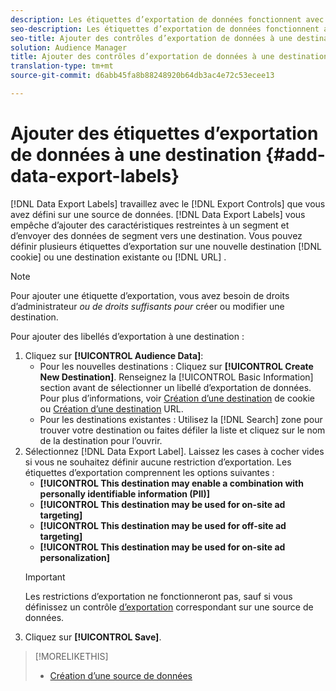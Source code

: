 ```yaml
---
description: Les étiquettes d’exportation de données fonctionnent avec les contrôles d’exportation que vous définissez sur une source de données. Les étiquettes d’exportation de données vous empêchent d’ajouter des caractéristiques restreintes à un segment et d’envoyer des données de segment vers une destination. Vous pouvez définir plusieurs étiquettes d’exportation sur un nouveau cookie ou une destination URL existante ou sur un cookie ou une destination URL existant.
seo-description: Les étiquettes d’exportation de données fonctionnent avec les contrôles d’exportation que vous définissez sur une source de données. Les étiquettes d’exportation de données vous empêchent d’ajouter des caractéristiques restreintes à un segment et d’envoyer des données de segment vers une destination. Vous pouvez définir plusieurs étiquettes d’exportation sur un nouveau cookie ou une destination URL existante ou sur un cookie ou une destination URL existant.
seo-title: Ajouter des contrôles d’exportation de données à une destination
solution: Audience Manager
title: Ajouter des contrôles d’exportation de données à une destination
translation-type: tm+mt
source-git-commit: d6abb45fa8b88248920b64db3ac4e72c53ecee13

---
```




# Ajouter des étiquettes d’exportation de données à une destination {#add-data-export-labels}

[!DNL Data Export Labels] travaillez avec le [!DNL Export Controls] que vous avez défini sur une source de données. [!DNL Data Export Labels] vous empêche d’ajouter des caractéristiques restreintes à un segment et d’envoyer des données de segment vers une destination. Vous pouvez définir plusieurs étiquettes d’exportation sur une nouvelle destination [!DNL cookie] ou une destination existante ou [!DNL URL] .

>[!NOTE]
>
>Pour ajouter une étiquette d’exportation, vous avez besoin de droits d’administrateur *ou de droits suffisants pour* créer ou modifier une destination.

<!-- t_export_labels.xml -->

Pour ajouter des libellés d’exportation à une destination :

1. Cliquez sur **[!UICONTROL Audience Data]**:
   * Pour les nouvelles destinations : Cliquez sur **[!UICONTROL Create New Destination]**. Renseignez la [!UICONTROL Basic Information] section avant de sélectionner un libellé d’exportation de données. Pour plus d’informations, voir [Création d’une destination](../../features/destinations/create-cookie-destination.md) de cookie ou [Création d’une destination](../../features/destinations/create-url-destination.md) URL.
   * Pour les destinations existantes : Utilisez la [!DNL Search] zone pour trouver votre destination ou faites défiler la liste et cliquez sur le nom de la destination pour l’ouvrir.
1. Sélectionnez [!DNL Data Export Label]. Laissez les cases à cocher vides si vous ne souhaitez définir aucune restriction d’exportation. Les étiquettes d’exportation comprennent les options suivantes :
   * **[!UICONTROL This destination may enable a combination with personally identifiable information (PII)]**
   * **[!UICONTROL This destination may be used for on-site ad targeting]**
   * **[!UICONTROL This destination may be used for off-site ad targeting]**
   * **[!UICONTROL This destination may be used for on-site ad personalization]**
   >[!IMPORTANT]
   >
   >Les restrictions d’exportation ne fonctionneront pas, sauf si vous définissez un contrôle [d’exportation](../../features/data-export-controls.md) correspondant sur une source de données.
1. Cliquez sur **[!UICONTROL Save]**.

>[!MORELIKETHIS]
>
>* [Création d’une source de données](../../features/manage-datasources.md#create-data-source)
